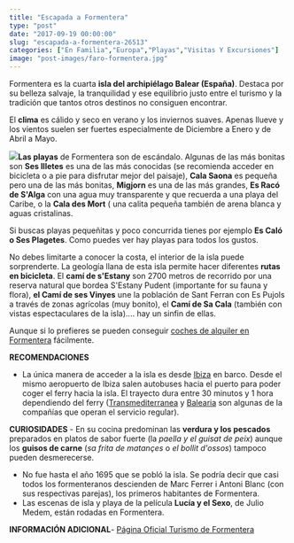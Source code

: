 ```yaml
---
title: "Escapada a Formentera"
type: "post"
date: "2017-09-19 00:00:00"
slug: "escapada-a-formentera-26513"
categories: ["En Familia","Europa","Playas","Visitas Y Excursiones"]
image: "post-images/faro-formentera.jpg"
---
```


Formentera es la cuarta **isla del archipiélago Balear (España)**. Destaca por su belleza salvaje, la tranquilidad y ese equilibrio justo entre el turismo y la tradición que tantos otros destinos no consiguen encontrar.  
  
El **clima** es cálido y seco en verano y los inviernos suaves. Apenas llueve y los vientos suelen ser fuertes especialmente de Diciembre a Enero y de Abril a Mayo.  
  
![](post-images/faro-formentera.jpg)**Las playas** de Formentera son de escándalo. Algunas de las más bonitas son **Ses Illetes** es una de las más conocidas (se recomienda acceder en bicicleta o a pie para disfrutar mejor del paisaje), **Cala Saona** es pequeña pero una de las más bonitas, **Migjorn** es una de las más grandes, **Es Racó de S'Alga** con una agua muy transparente y que recuerda a una playa del Caribe, o la **Cala des Mort** ( una calita pequeña también de arena blanca y aguas cristalinas.  
  
Si buscas playas pequeñitas y poco concurrida tienes por ejemplo **Es Caló o Ses Plagetes**. Como puedes ver hay playas para todos los gustos.  
  
No debes limitarte a conocer la costa, el interior de la isla puede sorprenderte. La geología llana de esta isla permite hacer diferentes **rutas en bicicleta**. El **camí de s'Estany** son 2700 metros de recorrido por una reserva natural que bordea S'Estany Pudent (importante for su fauna y flora), **el Camí de ses Vinyes** une la población de Sant Ferran con Es Pujols a través de zonas agrícolas (muy bonito), el **Camí de Sa Cala** (también con vistas espectaculares de la isla).... hay un sinfin de ellas.  
  
Aunque si lo prefieres se pueden conseguir [coches de alquiler en Formentera](https://www.formenteramotorent.com/es/alquiler-coche-formentera/) fácilmente.  
  
**RECOMENDACIONES**

- La única manera de acceder a la isla es desde [Ibiza](http://www.missviajes.com/escapada-a-ibiza-de-3-dias/) en barco. Desde el mismo aeropuerto de Ibiza salen autobuses hacia el puerto para poder coger el ferry hacia la isla. El trayecto dura entre 30 minutos y 1 hora dependiendo del ferry ([Transmediterranea](http://www.transmediterranea.es) y [Balearia](http://www.balearia.com) son algunas de la compañías que operan el servicio regular).

**CURIOSIDADES** - En su cocina predominan las **verdura y los pescados** preparados en platos de sabor fuerte (la *paella y el guisat de peix*) aunque los **guisos de carne** (*sa frita de matançes* o *el bollit d'ossos*) tampoco pueden desmerecerse.
- No fue hasta el año 1695 que se pobló la isla. Se podría decir que casi todos los formenteranos descienden de Marc Ferrer i Antoni Blanc (con sus respectivas parejas), los primeros habitantes de Formentera.
- Las escenas de isla y playa de la película **Lucía y el Sexo**, de Julio Medem, están rodadas en Formentera.

   
  
**INFORMACIÓN ADICIONAL**- [Página Oficial Turismo de Formentera](http://www.formentera.es/beta/)